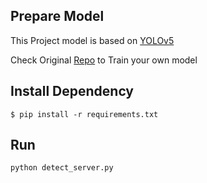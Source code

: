 ## Prepare Model
This Project model is based on [YOLOv5](https://docs.ultralytics.com/) 

Check Original [Repo](https://github.com/ultralytics/yolov5) to Train your own model

## Install Dependency
` $ pip install -r requirements.txt `

## Run
` python detect_server.py `
